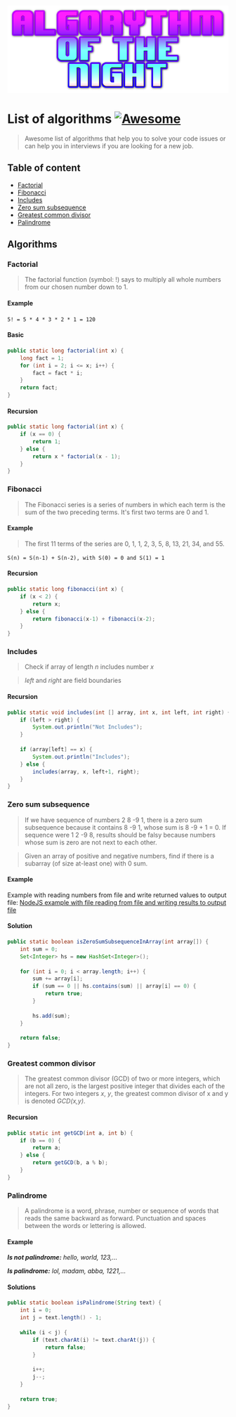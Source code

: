 <p align="center">
  <img src="https://github.com/massoprod/algorythm-of-the-night/blob/master/logo.png?raw=true">
</p>

# List of algorithms [![Awesome](https://cdn.rawgit.com/sindresorhus/awesome/d7305f38d29fed78fa85652e3a63e154dd8e8829/media/badge.svg)](https://github.com/sindresorhus/awesome)

> Awesome list of algorithms that help you to solve your code issues or can help you in interviews if you are looking for a new job.

## Table of content
* [Factorial](#factorial)
* [Fibonacci](#fibonacci)
* [Includes](#includes)
* [Zero sum subsequence](#zero-sum-subsequence)
* [Greatest common divisor](#greatest-common-divisor)
* [Palindrome](#Palindrome)

## Algorithms

### Factorial
> The factorial function (symbol: !) says to multiply all whole numbers from our chosen number down to 1.
#### Example
`5! = 5 * 4 * 3 * 2 * 1 = 120`

#### Basic
```java
public static long factorial(int x) {
    long fact = 1;
    for (int i = 2; i <= x; i++) {
        fact = fact * i;
    }
    return fact;
}
```
#### Recursion
```java
public static long factorial(int x) {
    if (x == 0) {
        return 1;
    } else {
        return x * factorial(x - 1);
    }
}
```

### Fibonacci
> The Fibonacci series is a series of numbers in which each term is the sum of the two preceding terms. It's first two terms are 0 and 1.
#### Example
> The first 11 terms of the series are 0, 1, 1, 2, 3, 5, 8, 13, 21, 34, and 55.

`S(n) = S(n-1) + S(n-2), with S(0) = 0 and S(1) = 1`

#### Recursion
```java
public static long fibonacci(int x) {
    if (x < 2) {
        return x;
    } else {
        return fibonacci(x-1) + fibonacci(x-2);
    }
}
```

### Includes
> Check if array of length *n* includes number *x*

> *left* and *right* are field boundaries

#### Recursion
```java
public static void includes(int [] array, int x, int left, int right) {
    if (left > right) {
        System.out.println("Not Includes");
    }

    if (array[left] == x) {
        System.out.println("Includes");
    } else {
        includes(array, x, left+1, right);
    }
}
```

### Zero sum subsequence
> If we have sequence of numbers 2 8 -9 1, there is a zero sum subsequence because it contains 8 -9 1, whose sum is 8 -9 + 1 = 0. If sequence were 1 2 -9 8, results should be falsy because numbers whose sum is zero are not next to each other.

> Given an array of positive and negative numbers, find if there is a subarray (of size at-least one) with 0 sum.

#### Example
Example with reading numbers from file and write returned values to output file:
[NodeJS example with file reading from file and writing results to output file](https://github.com/massoprod/zero-sum-subsequence-nodejs)

#### Solution
```java
public static boolean isZeroSumSubsequenceInArray(int array[]) {
    int sum = 0;
    Set<Integer> hs = new HashSet<Integer>();

    for (int i = 0; i < array.length; i++) {
        sum += array[i];
        if (sum == 0 || hs.contains(sum) || array[i] == 0) {
            return true;
        }

        hs.add(sum);
    }

    return false;
}
```

### Greatest common divisor
> The greatest common divisor (GCD) of two or more integers, which are not all zero, is the largest positive integer that divides each of the integers. For two integers *x*, *y*, the greatest common divisor of x and y is denoted *GCD(x,y)*.

#### Recursion
```java
public static int getGCD(int a, int b) {
    if (b == 0) {
        return a;
    } else {
        return getGCD(b, a % b);
    }
}
```

### Palindrome
> A palindrome is a word, phrase, number or sequence of words that reads the same backward as forward. Punctuation and spaces between the words or lettering is allowed.

#### Example
***Is not palindrome:*** *hello, world, 123,...*

***Is palindrome:*** *lol, madam, abba, 1221,...*

#### Solutions
```java
public static boolean isPalindrome(String text) {
    int i = 0;
    int j = text.length() - 1;

    while (i < j) {
        if (text.charAt(i) != text.charAt(j)) {
            return false;
        }

        i++;
        j--;
    }

    return true;
}
```

